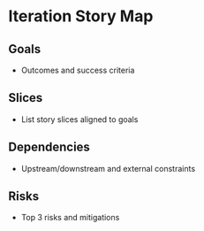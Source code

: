 # Iteration Story Map

## Goals

- Outcomes and success criteria


## Slices

- List story slices aligned to goals


## Dependencies

- Upstream/downstream and external constraints


## Risks

- Top 3 risks and mitigations

